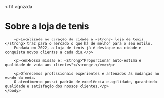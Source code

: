 <!DOCTYPE html>
<html lang="pt-br">
    <head>
        <meta charset="UTF-8">
        <title>loja de tenis do gn</title>
    </head>
    <body>
< h1 >gnzada</ h1 >
<h1>Sobre a loja de tenis</h1>

        <p>Localizada no coração da cidade a <strong> loja de tenis </strong> traz para o mercado o que há de melhor para o seu estilo. 
        Fundada em 2022, a loja de tenis já é destaque na cidade e conquista novos clientes a cada dia.</p>

        <p><em>Nossa missão é: <strong>"Proporcionar auto-estima e qualidade de vida aos clientes"</strong>.</em></p>

        <p>Oferecemos profissionais experientes e antenados às mudanças no mundo da moda. 
        O atendimento possui padrão de excelência e agilidade, garantindo qualidade e satisfação dos nossos clientes.</p>
    </body>
</html>

